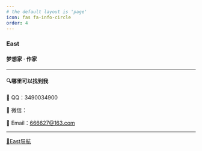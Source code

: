 ```yaml
---
# the default layout is 'page'
icon: fas fa-info-circle
order: 4
---
```


### East

#### 梦想家 · 作家

---

#### 🔍哪里可以找到我

🩵 QQ：3490034900

🩵 微信：

🩵 Email：666627@163.com

---

[🩵East导航](https://e888888.github.io/)
